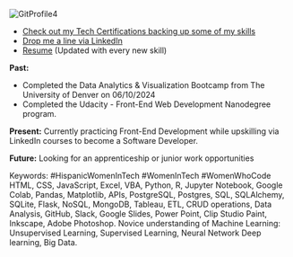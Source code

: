
![GitProfile4](https://github.com/user-attachments/assets/a954a309-fc9d-4ee4-8679-46cc786fb921)


- [Check out my Tech Certifications backing up some of my skills](https://github.com/vara-co/Tech-Certifications/tree/main)<br>
- [Drop me a line via LinkedIn](https://www.linkedin.com/in/laura-vara-co/)
- [Resume](https://github.com/vara-co/Tech-Certifications/blob/main/LauraVara_FEND_24.pdf) (Updated with every new skill)

**Past:** 
- Completed the Data Analytics & Visualization Bootcamp from The University of Denver on 06/10/2024 <br/>
- Completed the Udacity - Front-End Web Development Nanodegree program.<br/>

**Present:** Currently practicing Front-End Development while upskilling via LinkedIn courses to become a Software Developer.<br/>

**Future:** Looking for an apprenticeship or junior work opportunities <br/>

Keywords:
#HispanicWomenInTech #WomenInTech #WomenWhoCode 
HTML, CSS, JavaScript, Excel, VBA, Python, R, Jupyter Notebook, Google Colab, Pandas, Matplotlib, APIs, PostgreSQL, Postgres, SQL, SQLAlchemy, SQLite, Flask, NoSQL, MongoDB, Tableau, ETL, CRUD operations, Data Analysis, GitHub, Slack, Google Slides, Power Point, Clip Studio Paint, Inkscape, Adobe Photoshop. 
Novice understanding of Machine Learning: Unsupervised Learning, Supervised Learning, Neural Network Deep learning, Big Data.
